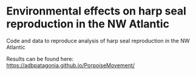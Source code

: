 # Environmental effects on harp seal reproduction in the NW Atlantic

Code and data to reproduce analysis of harp seal reproduction in the NW Atlantic

Results can be found here: https://adbpatagonia.github.io/PorpoiseMovement/
